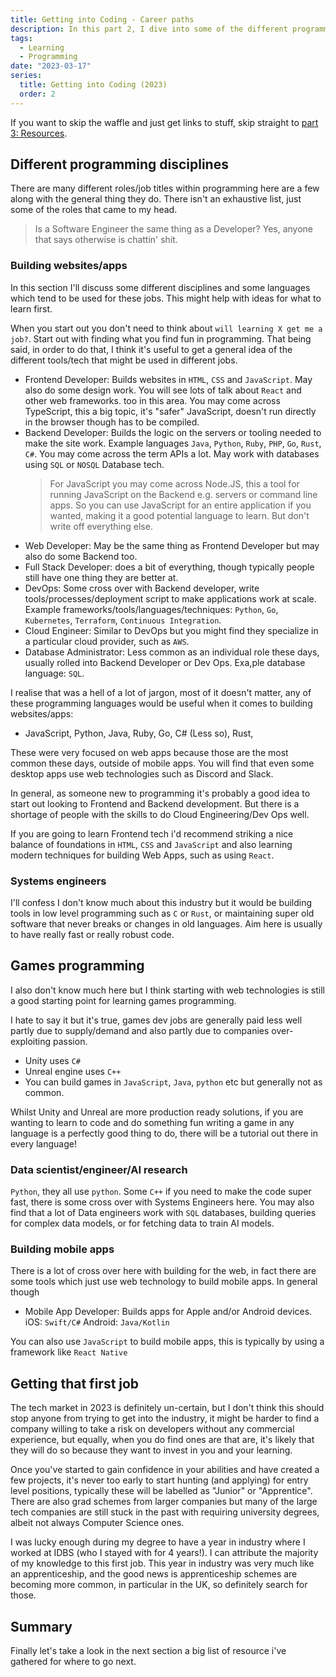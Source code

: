 ```yaml
---
title: Getting into Coding - Career paths
description: In this part 2, I dive into some of the different programming disciplines and roles, with a view to exposing you to different programming languages.
tags:
  - Learning
  - Programming
date: "2023-03-17"
series:
  title: Getting into Coding (2023)
  order: 2
---
```


If you want to skip the waffle and just get links to stuff, skip straight to [part 3: Resources](/posts/getting-into-coding-resources/).

## Different programming disciplines

There are many different roles/job titles within programming here are a few along with the general thing they do.
There isn't an exhaustive list, just some of the roles that came to my head.

> Is a Software Engineer the same thing as a Developer? Yes, anyone that says otherwise is chattin' shit.

### Building websites/apps

In this section I'll discuss some different disciplines and some languages which tend to be used for these jobs.
This might help with ideas for what to learn first.

When you start out you don't need to think about `will learning X get me a job?`. Start out with finding what you find fun in programming. That being said, in order to do that, I think it's useful to get a general idea of the different tools/tech that might be used in different jobs.

- Frontend Developer: Builds websites in `HTML`, `CSS` and `JavaScript`. May also do some design work. You will see lots of talk about `React` and other web frameworks. too in this area. You may come across TypeScript, this a big topic, it's "safer" JavaScript, doesn't run directly in the browser though has to be compiled.
- Backend Developer: Builds the logic on the servers or tooling needed to make the site work. Example languages `Java`, `Python`, `Ruby`, `PHP`, `Go`, `Rust`, `C#`. You may come across the term APIs a lot. May work with databases using `SQL` or `NOSQL` Database tech.
  > For JavaScript you may come across Node.JS, this a tool for running JavaScript on the Backend e.g. servers or command line apps. So you can use JavaScript for an entire application if you wanted, making it a good potential language to learn. But don't write off everything else.
- Web Developer: May be the same thing as Frontend Developer but may also do some Backend too.
- Full Stack Developer: does a bit of everything, though typically people still have one thing they are better at.
- DevOps: Some cross over with Backend developer, write tools/processes/deployment script to make applications work at scale. Example frameworks/tools/languages/techniques: `Python`, `Go`, `Kubernetes`, `Terraform`, `Continuous Integration`.
- Cloud Engineer: Similar to DevOps but you might find they specialize in a particular cloud provider, such as `AWS`.
- Database Administrator: Less common as an individual role these days, usually rolled into Backend Developer or Dev Ops. Exa,ple database language: `SQL`.

I realise that was a hell of a lot of jargon, most of it doesn't matter, any of these programming languages would be useful when it comes to building websites/apps:

- JavaScript, Python, Java, Ruby, Go, C# (Less so), Rust,

These were very focused on web apps because those are the most common these days, outside of mobile apps. You will find that even some desktop apps use web technologies such as Discord and Slack.

In general, as someone new to programming it's probably a good idea to start out looking to Frontend and Backend development.
But there is a shortage of people with the skills to do Cloud Engineering/Dev Ops well.

If you are going to learn Frontend tech i'd recommend striking a nice balance of foundations in `HTML`, `CSS` and `JavaScript` and also learning modern techniques for building Web Apps, such as using `React`.

### Systems engineers

I'll confess I don't know much about this industry but it would be building tools in low level programming such as `C` or `Rust`, or maintaining super old software that never breaks or changes in old languages. Aim here is usually to have really fast or really robust code.

## Games programming

I also don't know much here but I think starting with web technologies is still a good starting point for learning games programming.

I hate to say it but it's true, games dev jobs are generally paid less well partly due to supply/demand and also partly due to companies over-exploiting passion.

- Unity uses `C#`
- Unreal engine uses `C++`
- You can build games in `JavaScript`, `Java`, `python` etc but generally not as common.

Whilst Unity and Unreal are more production ready solutions, if you are wanting to learn to code and do something fun writing a game in any language is a perfectly good thing to do, there will be a tutorial out there in every language!

### Data scientist/engineer/AI research

`Python`, they all use `python`. Some `C++` if you need to make the code super fast, there is some cross over with Systems Engineers here.
You may also find that a lot of Data engineers work with `SQL` databases, building queries for complex data models, or for fetching data to train AI models.

### Building mobile apps

There is a lot of cross over here with building for the web, in fact there are some tools which just use web technology to build mobile apps.
In general though

- Mobile App Developer: Builds apps for Apple and/or Android devices. iOS: `Swift/C#` Android: `Java/Kotlin`

You can also use `JavaScript` to build mobile apps, this is typically by using a framework like `React Native`

## Getting that first job

The tech market in 2023 is definitely un-certain, but I don't think this should stop anyone from trying to get into the industry, it might be harder to find a company willing to take a risk on developers without any commercial experience, but equally, when you do find ones are that are, it's likely that they will do so because they want to invest in you and your learning.

Once you've started to gain confidence in your abilities and have created a few projects, it's never too early to start hunting (and applying) for entry level positions, typically these will be labelled as "Junior" or "Apprentice". There are also grad schemes from larger companies but many of the large tech companies are still stuck in the past with requiring university degrees, albeit not always Computer Science ones.

I was lucky enough during my degree to have a year in industry where I worked at IDBS (who I stayed with for 4 years!). I can attribute the majority of my knowledge to this first job. This year in industry was very much like an apprenticeship, and the good news is apprenticeship schemes are becoming more common, in particular in the UK, so definitely search for those.

## Summary

Finally let's take a look in the next section a big list of resource i've gathered for where to go next.
